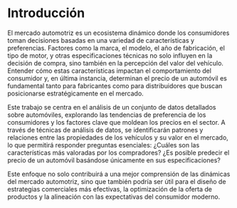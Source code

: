 # Introducción

El mercado automotriz es un ecosistema dinámico donde los consumidores toman decisiones basadas en una variedad de características y preferencias. Factores como la marca, el modelo, el año de fabricación, el tipo de motor, y otras especificaciones técnicas no solo influyen en la decisión de compra, sino también en la percepción del valor del vehículo. Entender cómo estas características impactan el comportamiento del consumidor y, en última instancia, determinan el precio de un automóvil es fundamental tanto para fabricantes como para distribuidores que buscan posicionarse estratégicamente en el mercado.

Este trabajo se centra en el análisis de un conjunto de datos detallados sobre automóviles, explorando las tendencias de preferencia de los consumidores y los factores clave que moldean los precios en el sector. A través de técnicas de análisis de datos, se identificarán patrones y relaciones entre las propiedades de los vehículos y su valor en el mercado, lo que permitirá responder preguntas esenciales: ¿Cuáles son las características más valoradas por los compradores? ¿Es posible predecir el precio de un automóvil basándose únicamente en sus especificaciones?

Este enfoque no solo contribuirá a una mejor comprensión de las dinámicas del mercado automotriz, sino que también podría ser útil para el diseño de estrategias comerciales más efectivas, la optimización de la oferta de productos y la alineación con las expectativas del consumidor moderno.